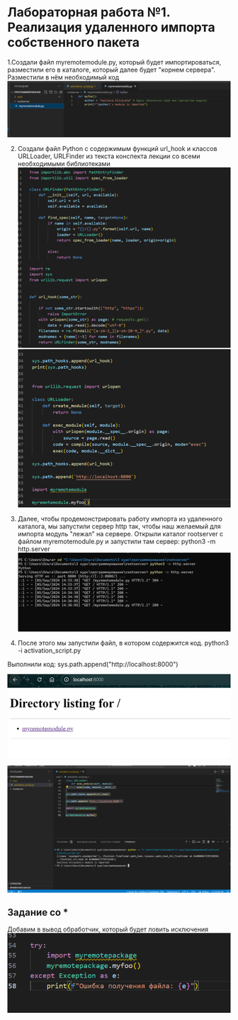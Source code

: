 # Лабораторная работа №1. Реализация удаленного импорта собственного пакета

1.Создали файл myremotemodule.py, который будет импортироваться, разместили его в каталоге, который далее будет "корнем сервера".
Разместили в нём необходимый код
![Image1](https://github.com/vasiliza2/proga_5_LR1/blob/76668a338e99b20a10b6f682f16aaa75aef06c07/%D0%A1%D0%BD%D0%B8%D0%BC%D0%BE%D0%BA%20%D1%8D%D0%BA%D1%80%D0%B0%D0%BD%D0%B0%202024-09-05%20150228.png)

2. Создали файл Python с содержимым функций url_hook и классов URLLoader, URLFinder из текста конспекта лекции со всеми необходимыми библиотеками
![image2](https://github.com/vasiliza2/proga_5_LR1/blob/ce90d94bb8679aaa341ed7dbc9fa1248b84b0e4e/%D0%A1%D0%BD%D0%B8%D0%BC%D0%BE%D0%BA%20%D1%8D%D0%BA%D1%80%D0%B0%D0%BD%D0%B0%202024-09-05%20151611.png)
![image3](https://github.com/vasiliza2/proga_5_LR1/blob/ce90d94bb8679aaa341ed7dbc9fa1248b84b0e4e/image.png)

3. Далее, чтобы продемонстрировать работу импорта из удаленного каталога, мы запустили сервер http так, чтобы наш желаемый для импорта модуль "лежал" на сервере.  Открыли каталог rootserver с файлом myremotemodule.py и запустили там сервер:
python3 -m http.server
![image4](https://github.com/vasiliza2/proga_5_LR1/blob/94a94fc9f690de4362692987a013dffa2ce909b8/%D0%A1%D0%BD%D0%B8%D0%BC%D0%BE%D0%BA%20%D1%8D%D0%BA%D1%80%D0%B0%D0%BD%D0%B0%202024-09-05%20143821.png)

4. После этого мы запустили файл, в котором содержится код.
python3 -i activation_script.py
 
Выполнили код:
sys.path.append("http://localhost:8000")

![image5](https://github.com/vasiliza2/proga_5_LR1/blob/94a94fc9f690de4362692987a013dffa2ce909b8/%D0%A1%D0%BD%D0%B8%D0%BC%D0%BE%D0%BA%20%D1%8D%D0%BA%D1%80%D0%B0%D0%BD%D0%B0%202024-09-05%20143837.png)

![image6](https://github.com/vasiliza2/proga_5_LR1/blob/e2f051fa3a0ab0ffc031517b125c381ae3c6d1d7/%D0%A1%D0%BD%D0%B8%D0%BC%D0%BE%D0%BA%20%D1%8D%D0%BA%D1%80%D0%B0%D0%BD%D0%B0%202024-09-05%20143737.png)


## Задание со *

Добавим в вывод обработчик, который будет ловить исключения
![image6](https://github.com/vasiliza2/proga_5_LR1/blob/0b81bacf70934ce9d81110eb2aeb0e359834eed7/%D0%A1%D0%BD%D0%B8%D0%BC%D0%BE%D0%BA%20%D1%8D%D0%BA%D1%80%D0%B0%D0%BD%D0%B0%202024-09-07%20103143.png)
